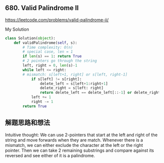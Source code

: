 ## 680. Valid Palindrome II
https://leetcode.com/problems/valid-palindrome-ii/

My Solution

```python
class Solution(object):
    def validPalindrome(self, s):
        # Time complexity: O(n)
        # special case, len = 1
        if len(s) == 1: return True
        # 2 pointers go through the string
        left, right = 0, len(s)-1
        while left <= right:
        # mismatch: s[left+1, right] or s[left, right-1]
            if s[left] != s[right]:
                delete_left = s[left+1:right+1]
                delete_right = s[left: right]
                return delete_left == delete_left[::-1] or delete_right == delete_right[::-1]
            left += 1
            right -= 1
        return True
```

## 解题思路和想法
Intuitive thought: We can use 2-pointers that start at the left and right of the string and move forwards when they are match. Whenever there is a mismatch, we can
either exclude the character at the left or the right pointer. Then we can take 2 remaining substrings and compare against its reversed and see either of it is a 
palindrome.


